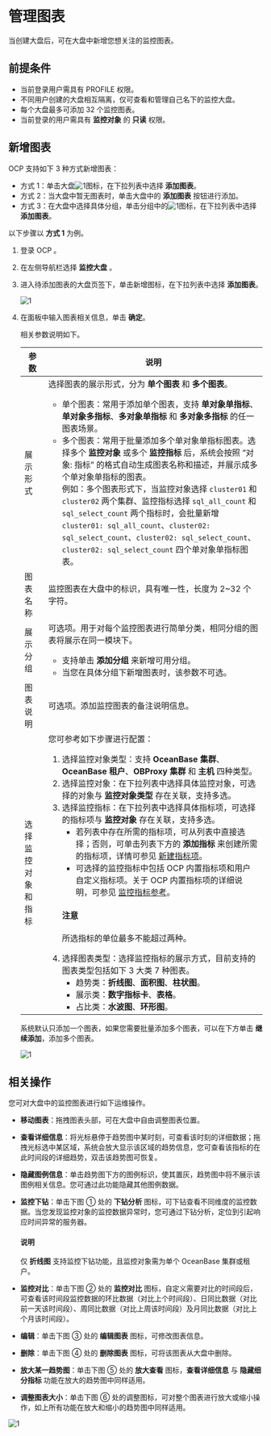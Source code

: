 # 管理图表

当创建大盘后，可在大盘中新增您想关注的监控图表。

## 前提条件

* 当前登录用户需具有 PROFILE 权限。
* 不同用户创建的大盘相互隔离，仅可查看和管理自己名下的监控大盘。
* 每个大盘最多可添加 32 个监控图表。
* 当前登录的用户需具有 **监控对象** 的 **只读** 权限。

## 新增图表

OCP 支持如下 3 种方式新增图表：

* 方式 1：单击大盘![1](https://obbusiness-private.oss-cn-shanghai.aliyuncs.com/doc/img/ocp/422/%E5%A4%A7%E7%9B%98%E6%96%B0%E5%A2%9E%E5%9B%BE%E8%A1%A8.png)图标，在下拉列表中选择 **添加图表**。
* 方式 2：当大盘中暂无图表时，单击大盘中的 **添加图表** 按钮进行添加。
* 方式 3：在大盘中选择具体分组，单击分组中的![1](https://obbusiness-private.oss-cn-shanghai.aliyuncs.com/doc/img/ocp/422/%E5%88%86%E7%BB%84%E6%96%B0%E5%A2%9E%E5%9B%BE%E8%A1%A8.png)图标，在下拉列表中选择 **添加图表**。

以下步骤以 **方式 1** 为例。

1. 登录 OCP 。

2. 在左侧导航栏选择 **监控大盘** 。

3. 进入待添加图表的大盘页签下，单击新增图标，在下拉列表中选择 **添加图表**。

    ![1](https://obbusiness-private.oss-cn-shanghai.aliyuncs.com/doc/img/ocp/422/%E6%B7%BB%E5%8A%A0%E5%9B%BE%E8%A1%A8%E6%96%B9%E5%BC%8F%E4%B8%80.png)

4. 在面板中输入图表相关信息，单击 **确定**。

    相关参数说明如下。

   |     参数  |  说明  |
   |---------------|---------|
   | 展示形式 | 选择图表的展示形式，分为 **单个图表** 和 **多个图表**。<ul><li>单个图表：常用于添加单个图表，支持 **单对象单指标**、**单对象多指标**、**多对象单指标** 和 **多对象多指标** 的任一图表场景。</li><li>多个图表：常用于批量添加多个单对象单指标图表。选择多个 **监控对象** 或多个 **监控指标** 后，系统会按照 “对象: 指标” 的格式自动生成图表名称和描述，并展示成多个单对象单指标的图表。</br>例如：多个图表形式下，当监控对象选择 `cluster01` 和 `cluster02` 两个集群、监控指标选择 `sql_all_count` 和 `sql_select_count` 两个指标时，会批量新增 `cluster01: sql_all_count`、`cluster02: sql_select_count`、`cluster02: sql_select_count`、`cluster02: sql_select_count` 四个单对象单指标图表。</li></ul>  |
   | 图表名称 | 监控图表在大盘中的标识，具有唯一性，长度为 2~32 个字符。  |
   | 展示分组 | 可选项。用于对每个监控图表进行简单分类，相同分组的图表将展示在同一模块下。<ul><li>支持单击 **添加分组** 来新增可用分组。</li><li>当您在具体分组下新增图表时，该参数不可选。</li></ul>  |
   | 图表说明 | 可选项。添加监控图表的备注说明信息。  |
   | 选择监控对象和指标 | 您可参考如下步骤进行配置：<ol><li>选择监控对象类型：支持 **OceanBase 集群**、**OceanBase 租户**、**OBProxy 集群** 和 **主机** 四种类型。</li><li>选择监控对象：在下拉列表中选择具体监控对象，可选择的对象与 **监控对象类型** 存在关联，支持多选。</li><li>选择监控指标：在下拉列表中选择具体指标项，可选择的指标项与 **监控对象** 存在关联，支持多选。<ul><li>若列表中存在所需的指标项，可从列表中直接选择；否则，可单击列表下方的 **添加指标** 来创建所需的指标项，详情可参见 [新建指标项](../880.manage-performance-monitoring/200.manage-custom-monitoring/300.manage-indicator-items/100.create-a-indicator-item.md)。</li><li>可选择的监控指标中包括 OCP 内置指标项和用户自定义指标项。关于 OCP 内置指标项的详细说明，可参见 [监控指标参考](../1900.reference-guide/300.monitoring-indicator-reference/100.overview-of-metrics.md)。</li></ul><main id="notice" type='notice'><h4>注意</h4><p>所选指标的单位最多不能超过两种。</p></main></li><li>选择图表类型：选择监控指标的展示方式，目前支持的图表类型包括如下 3 大类 7 种图表。<ul><li>趋势类：**折线图**、**面积图**、**柱状图**。</li><li>展示类：**数字指标卡**、**表格**。</li><li>占比类：**水波图**、**环形图**。</li></ul> </li></ol>  |

   系统默认只添加一个图表，如果您需要批量添加多个图表，可以在下方单击 **继续添加**，添加多个图表。

   ![1](https://obbusiness-private.oss-cn-shanghai.aliyuncs.com/doc/img/ocp/430/%E6%B7%BB%E5%8A%A0%E5%9B%BE%E8%A1%A8.png)

## 相关操作

您可对大盘中的监控图表进行如下运维操作。

* **移动图表**：拖拽图表头部，可在大盘中自由调整图表位置。
* **查看详细信息**：将光标悬停于趋势图中某时刻，可查看该时刻的详细数据；拖拽光标选中某区域，系统会放大显示该区域的趋势信息，您可查看该指标的在此时间段的详细趋势，双击该趋势图可恢复。
* **隐藏图例信息**：单击趋势图下方的图例标识，使其置灰，趋势图中将不展示该图例相关信息。您可通过此功能隐藏其他图例数据。
* **监控下钻**：单击下图 ① 处的 **下钻分析** 图标，可下钻查看不同维度的监控数据。当您发现监控对象的监控数据异常时，您可通过下钻分析，定位到引起响应时间异常的服务器。

    <main id="notice" type='explain'>
    <h4>说明</h4>
    <p>仅 <b>折线图</b> 支持监控下钻功能，且监控对象需为单个 OceanBase 集群或租户。</p>
    </main>

* **监控对比**：单击下图 ② 处的 **监控对比** 图标，自定义需要对比的时间段后，可查看该时间段监控数据的环比数据（对比上个时间段）、日同比数据（对比前一天该时间段）、周同比数据（对比上周该时间段）及月同比数据（对比上个月该时间段）。
* **编辑**：单击下图 ③ 处的 **编辑图表** 图标，可修改图表信息。
* **删除**：单击下图 ④ 处的 **删除图表** 图标，可将该图表从大盘中删除。
* **放大某一趋势图**：单击下图 ⑤ 处的 **放大查看** 图标，**查看详细信息** 与 **隐藏细分指标** 功能在放大的趋势图中同样适用。
* **调整图表大小**：单击下图 ⑥ 处的调整图标，可对整个图表进行放大或缩小操作，如上所有功能在放大和缩小的趋势图中同样适用。

![1](https://obbusiness-private.oss-cn-shanghai.aliyuncs.com/doc/img/ocp/422/%E7%AE%A1%E7%90%86%E5%9B%BE%E8%A1%A8.png)
